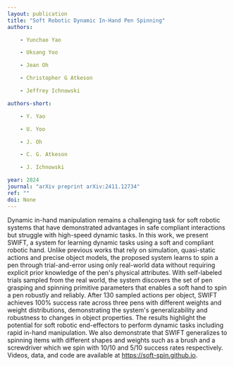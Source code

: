 ```yaml
---
layout: publication
title: "Soft Robotic Dynamic In-Hand Pen Spinning"
authors:

    - Yunchao Yao

    - Uksang Yoo

    - Jean Oh

    - Christopher G Atkeson

    - Jeffrey Ichnowski

authors-short:

    - Y. Yao

    - U. Yoo

    - J. Oh

    - C. G. Atkeson

    - J. Ichnowski

year: 2024
journal: "arXiv preprint arXiv:2411.12734"
ref: ""
doi: None
---
```


Dynamic in-hand manipulation remains a challenging task for soft robotic systems that have demonstrated advantages in safe compliant interactions but struggle with high-speed dynamic tasks. In this work, we present SWIFT, a system for learning dynamic tasks using a soft and compliant robotic hand. Unlike previous works that rely on simulation, quasi-static actions and precise object models, the proposed system learns to spin a pen through trial-and-error using only real-world data without requiring explicit prior knowledge of the pen's physical attributes. With self-labeled trials sampled from the real world, the system discovers the set of pen grasping and spinning primitive parameters that enables a soft hand to spin a pen robustly and reliably. After 130 sampled actions per object, SWIFT achieves 100% success rate across three pens with different weights and weight distributions, demonstrating the system's generalizability and robustness to changes in object properties. The results highlight the potential for soft robotic end-effectors to perform dynamic tasks including rapid in-hand manipulation. We also demonstrate that SWIFT generalizes to spinning items with different shapes and weights such as a brush and a screwdriver which we spin with 10/10 and 5/10 success rates respectively. Videos, data, and code are available at https://soft-spin.github.io.
    